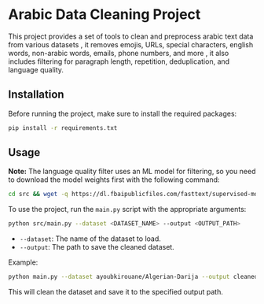 
# Arabic Data Cleaning Project
This project provides a set of tools to clean and preprocess arabic text data from various datasets , it removes emojis, URLs, special characters, english words, non-arabic words, emails, phone numbers, and more , it also includes filtering for paragraph length, repetition, deduplication, and language quality.

## Installation
Before running the project, make sure to install the required packages:
   ```bash
   pip install -r requirements.txt
   ```

## Usage

**Note:** The language quality filter uses an ML model for filtering, so you need to download the model weights first with the following command: 

```bash
cd src && wget -q https://dl.fbaipublicfiles.com/fasttext/supervised-models/lid.176.bin
```

To use the project, run the `main.py` script with the appropriate arguments:

   ```bash
   python src/main.py --dataset <DATASET_NAME> --output <OUTPUT_PATH>
   ```

   - `--dataset`: The name of the dataset to load.
   - `--output`: The path to save the cleaned dataset.

   Example:

   ```bash
   python main.py --dataset ayoubkirouane/Algerian-Darija --output cleaned_dataset.csv
   ```

This will clean the dataset and save it to the specified output path.
